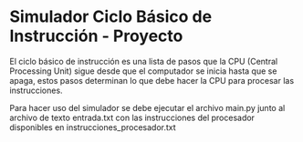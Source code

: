 # Simulador Ciclo Básico de Instrucción - Proyecto

El ciclo básico de instrucción es una lista de pasos que la CPU (Central Processing Unit) 
sigue desde que el computador se inicia hasta que se apaga, estos pasos determinan lo que 
debe hacer la CPU para procesar las instrucciones.

Para hacer uso del simulador se debe ejecutar el archivo main.py junto al archivo de texto entrada.txt
con las instrucciones del procesador disponibles en instrucciones_procesador.txt
